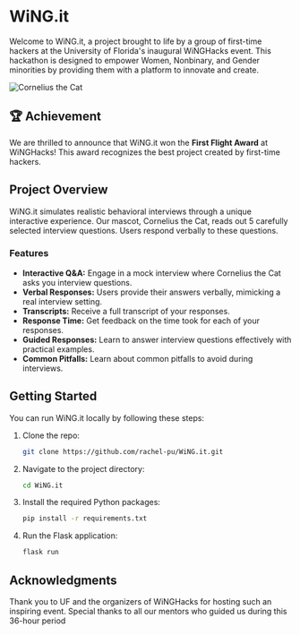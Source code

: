 # WiNG.it

Welcome to WiNG.it, a project brought to life by a group of first-time hackers at the University of Florida's inaugural WiNGHacks event. This hackathon is designed to empower Women, Nonbinary, and Gender minorities by providing them with a platform to innovate and create.

![Cornelius the Cat](static/images/cat_speaking.gif)

## 🏆 Achievement

We are thrilled to announce that WiNG.it won the **First Flight Award** at WiNGHacks! This award recognizes the best project created by first-time hackers.

## Project Overview

WiNG.it simulates realistic behavioral interviews through a unique interactive experience. Our mascot, Cornelius the Cat, reads out 5 carefully selected interview questions. Users respond verbally to these questions.

### Features

- **Interactive Q&A:** Engage in a mock interview where Cornelius the Cat asks you interview questions.
- **Verbal Responses:** Users provide their answers verbally, mimicking a real interview setting.
- **Transcripts:** Receive a full transcript of your responses.
- **Response Time:** Get feedback on the time took for each of your responses.
- **Guided Responses:** Learn to answer interview questions effectively with practical examples.
- **Common Pitfalls:** Learn about common pitfalls to avoid during interviews.

## Getting Started

You can run WiNG.it locally by following these steps:

1. Clone the repo:
   ```bash
   git clone https://github.com/rachel-pu/WiNG.it.git

2. Navigate to the project directory:
   ```bash
   cd WiNG.it

3. Install the required Python packages:
   ```bash
   pip install -r requirements.txt
   
5. Run the Flask application:
   ```bash
   flask run

## Acknowledgments

Thank you to UF and the organizers of WiNGHacks for hosting such an inspiring event.
Special thanks to all our mentors who guided us during this 36-hour period
